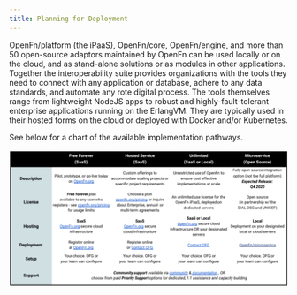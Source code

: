 ```yaml
---
title: Planning for Deployment
---
```


OpenFn/platform (the iPaaS), OpenFn/core, OpenFn/engine, and more than 50 open-source adaptors maintained by OpenFn can be used locally or on the cloud, and as stand-alone solutions or as modules in other applications. Together the interoperability suite provides organizations with the tools they need to connect with any application or database, adhere to any data standards, and automate any rote digital process. The tools themselves range from lightweight NodeJS apps to robust and highly-fault-tolerant enterprise applications running on the ErlangVM. They are typically used in their hosted forms on the cloud or deployed with Docker and/or Kubernetes. 

<!-- if we come up with new names for products, we will need to rename things here... -->

See below for a chart of the available implementation pathways. 

![Implementation Pathways](/img/implementation_pathways.png)
<!--source for chat is: https://drive.google.com/file/d/1wRr7EH-PXT3gHgPnVWDA2kTZSSjigwqq/view?usp=sharing  -->



